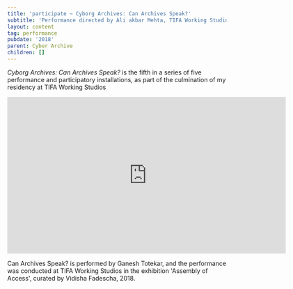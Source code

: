 ```yaml
---
title: 'participate ~ Cyborg Archives: Can Archives Speak?'
subtitle: 'Performance directed by Ali akbar Mehta, TIFA Working Studios, Pune'
layout: content
tag: performance
pubdate: '2018'
parent: Cyber Archive
children: []
---
```



_Cyborg Archives: Can Archives Speak?_ is the fifth in a series of five performance and participatory installations, as part of the culmination of my residency at TIFA Working Studios

<iframe src="https://player.vimeo.com/video/329116907" width="640" height="360" frameborder="0" webkitallowfullscreen mozallowfullscreen allowfullscreen></iframe>

Can Archives Speak? is performed by Ganesh Totekar, and the performance was conducted at TIFA Working Studios in the exhibition 'Assembly of Access', curated by Vidisha Fadescha, 2018.

